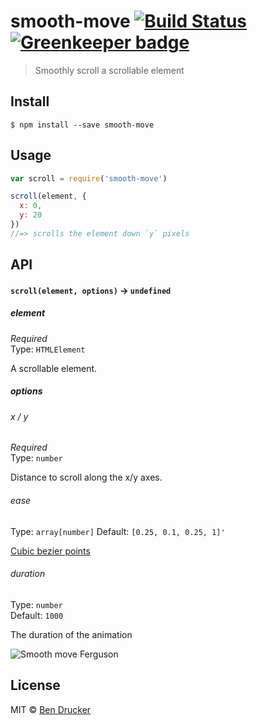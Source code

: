 # smooth-move [![Build Status](https://travis-ci.org/bendrucker/smooth-move.svg?branch=master)](https://travis-ci.org/bendrucker/smooth-move) [![Greenkeeper badge](https://badges.greenkeeper.io/bendrucker/smooth-move.svg)](https://greenkeeper.io/)

> Smoothly scroll a scrollable element


## Install

```
$ npm install --save smooth-move
```


## Usage

```js
var scroll = require('smooth-move')

scroll(element, {
  x: 0,
  y: 20
})
//=> scrolls the element down `y` pixels
```

## API

#### `scroll(element, options)` -> `undefined`

##### element

*Required*  
Type: `HTMLElement`

A scrollable element.

##### options

###### x / y

*Required*  
Type: `number`

Distance to scroll along the x/y axes.

###### ease

Type: `array[number]`
Default: `[0.25, 0.1, 0.25, 1]'`

[Cubic bezier points](http://cubic-bezier.com)

###### duration

Type: `number`  
Default: `1000`

The duration of the animation

![Smooth move Ferguson](http://media.tumblr.com/tumblr_lkh26ovh9i1qfy7a6.jpg)

## License

MIT © [Ben Drucker](http://bendrucker.me)
